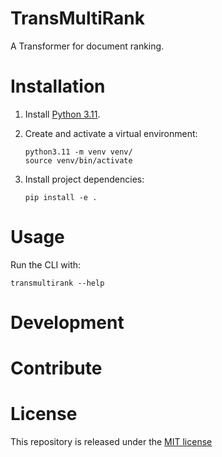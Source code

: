 # TransMultiRank

A Transformer for document ranking.

# Installation

1. Install [Python 3.11](https://python.org/downloads/).
2. Create and activate a virtual environment:

   ```shell
   python3.11 -m venv venv/
   source venv/bin/activate
   ```

3. Install project dependencies:

   ```shell
   pip install -e .
   ```

# Usage

Run the CLI with:

```shell
transmultirank --help
```

# Development

# Contribute

# License

This repository is released under the [MIT license](LICENSE)
